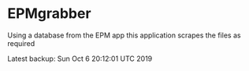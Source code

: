 # EPMgrabber
Using a database from the EPM app this application scrapes the files as required


Latest backup: Sun Oct 6 20:12:01 UTC 2019
